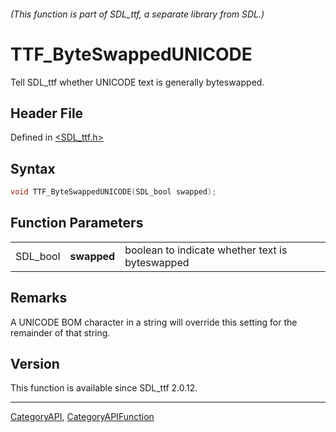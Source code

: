 ###### (This function is part of SDL_ttf, a separate library from SDL.)
# TTF_ByteSwappedUNICODE

Tell SDL_ttf whether UNICODE text is generally byteswapped.

## Header File

Defined in [<SDL_ttf.h>](https://github.com/libsdl-org/SDL_ttf/blob/SDL2/include/SDL_ttf.h)

## Syntax

```c
void TTF_ByteSwappedUNICODE(SDL_bool swapped);
```

## Function Parameters

|          |             |                                                 |
| -------- | ----------- | ----------------------------------------------- |
| SDL_bool | **swapped** | boolean to indicate whether text is byteswapped |

## Remarks

A UNICODE BOM character in a string will override this setting for the
remainder of that string.

## Version

This function is available since SDL_ttf 2.0.12.

----
[CategoryAPI](CategoryAPI), [CategoryAPIFunction](CategoryAPIFunction)

